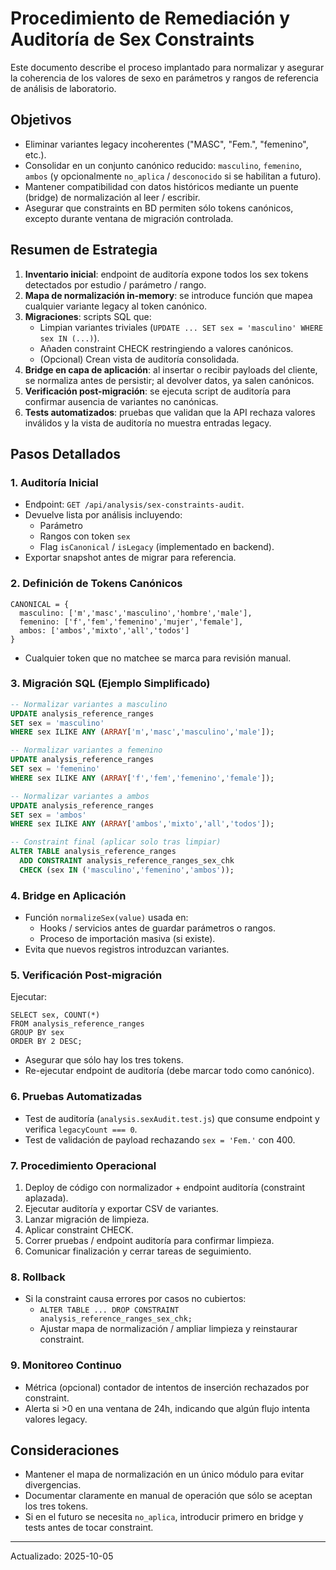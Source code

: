 # Procedimiento de Remediación y Auditoría de Sex Constraints

Este documento describe el proceso implantado para normalizar y asegurar la coherencia de los valores de sexo en parámetros y rangos de referencia de análisis de laboratorio.

## Objetivos
- Eliminar variantes legacy incoherentes ("MASC", "Fem.", "femenino", etc.).
- Consolidar en un conjunto canónico reducido: `masculino`, `femenino`, `ambos` (y opcionalmente `no_aplica` / `desconocido` si se habilitan a futuro).
- Mantener compatibilidad con datos históricos mediante un puente (bridge) de normalización al leer / escribir.
- Asegurar que constraints en BD permiten sólo tokens canónicos, excepto durante ventana de migración controlada.

## Resumen de Estrategia
1. **Inventario inicial**: endpoint de auditoría expone todos los sex tokens detectados por estudio / parámetro / rango.
2. **Mapa de normalización in-memory**: se introduce función que mapea cualquier variante legacy al token canónico.
3. **Migraciones**: scripts SQL que:
   - Limpian variantes triviales (`UPDATE ... SET sex = 'masculino' WHERE sex IN (...)`).
   - Añaden constraint CHECK restringiendo a valores canónicos.
   - (Opcional) Crean vista de auditoría consolidada.
4. **Bridge en capa de aplicación**: al insertar o recibir payloads del cliente, se normaliza antes de persistir; al devolver datos, ya salen canónicos.
5. **Verificación post-migración**: se ejecuta script de auditoría para confirmar ausencia de variantes no canónicas.
6. **Tests automatizados**: pruebas que validan que la API rechaza valores inválidos y la vista de auditoría no muestra entradas legacy.

## Pasos Detallados
### 1. Auditoría Inicial
- Endpoint: `GET /api/analysis/sex-constraints-audit`.
- Devuelve lista por análisis incluyendo:
  - Parámetro
  - Rangos con token `sex`
  - Flag `isCanonical` / `isLegacy` (implementado en backend).
- Exportar snapshot antes de migrar para referencia.

### 2. Definición de Tokens Canónicos
```
CANONICAL = {
  masculino: ['m','masc','masculino','hombre','male'],
  femenino: ['f','fem','femenino','mujer','female'],
  ambos: ['ambos','mixto','all','todos']
}
```
- Cualquier token que no matchee se marca para revisión manual.

### 3. Migración SQL (Ejemplo Simplificado)
```sql
-- Normalizar variantes a masculino
UPDATE analysis_reference_ranges
SET sex = 'masculino'
WHERE sex ILIKE ANY (ARRAY['m','masc','masculino','male']);

-- Normalizar variantes a femenino
UPDATE analysis_reference_ranges
SET sex = 'femenino'
WHERE sex ILIKE ANY (ARRAY['f','fem','femenino','female']);

-- Normalizar variantes a ambos
UPDATE analysis_reference_ranges
SET sex = 'ambos'
WHERE sex ILIKE ANY (ARRAY['ambos','mixto','all','todos']);

-- Constraint final (aplicar solo tras limpiar)
ALTER TABLE analysis_reference_ranges
  ADD CONSTRAINT analysis_reference_ranges_sex_chk
  CHECK (sex IN ('masculino','femenino','ambos'));
```

### 4. Bridge en Aplicación
- Función `normalizeSex(value)` usada en:
  - Hooks / servicios antes de guardar parámetros o rangos.
  - Proceso de importación masiva (si existe).
- Evita que nuevos registros introduzcan variantes.

### 5. Verificación Post-migración
Ejecutar:
```
SELECT sex, COUNT(*)
FROM analysis_reference_ranges
GROUP BY sex
ORDER BY 2 DESC;
```
- Asegurar que sólo hay los tres tokens.
- Re-ejecutar endpoint de auditoría (debe marcar todo como canónico).

### 6. Pruebas Automatizadas
- Test de auditoría (`analysis.sexAudit.test.js`) que consume endpoint y verifica `legacyCount === 0`.
- Test de validación de payload rechazando `sex = 'Fem.'` con 400.

### 7. Procedimiento Operacional
1. Deploy de código con normalizador + endpoint auditoría (constraint aplazada).
2. Ejecutar auditoría y exportar CSV de variantes.
3. Lanzar migración de limpieza.
4. Aplicar constraint CHECK.
5. Correr pruebas / endpoint auditoría para confirmar limpieza.
6. Comunicar finalización y cerrar tareas de seguimiento.

### 8. Rollback
- Si la constraint causa errores por casos no cubiertos:
  - `ALTER TABLE ... DROP CONSTRAINT analysis_reference_ranges_sex_chk;`
  - Ajustar mapa de normalización / ampliar limpieza y reinstaurar constraint.

### 9. Monitoreo Continuo
- Métrica (opcional) contador de intentos de inserción rechazados por constraint.
- Alerta si >0 en una ventana de 24h, indicando que algún flujo intenta valores legacy.

## Consideraciones
- Mantener el mapa de normalización en un único módulo para evitar divergencias.
- Documentar claramente en manual de operación que sólo se aceptan los tres tokens.
- Si en el futuro se necesita `no_aplica`, introducir primero en bridge y tests antes de tocar constraint.

---
Actualizado: 2025-10-05
